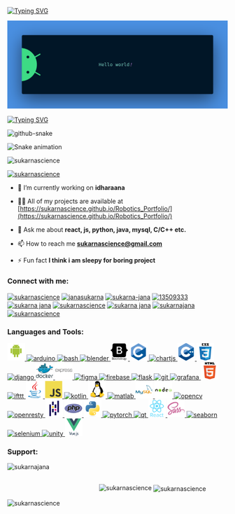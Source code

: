 [![Typing SVG](https://readme-typing-svg.demolab.com?font=Fira+Code&size=35&pause=1000&width=800&lines=Hi+%F0%9F%91%8B%2C+I'm+Sukarna+Jana)](https://git.io/typing-svg)

<img src="./banner.png" alt="Hello world">

[![Typing SVG](https://readme-typing-svg.demolab.com?font=Fira+Code&pause=1000&width=800&lines=A+passionate+full+stack+developer+from+India✨)](https://git.io/typing-svg)

<picture>
  <source media="(prefers-color-scheme: dark)" srcset="github-snake-dark.svg" />
  <source media="(prefers-color-scheme: light)" srcset="github-snake.svg" />
  <img alt="github-snake" src="github-snake.svg" />
</picture>


![Snake animation](https://github.com/Sukarnascience/Sukarnascience/blob/output/github-contribution-grid-snake.gif)


<p align="left"> <img src="https://komarev.com/ghpvc/?username=sukarnascience&label=Profile%20views&color=0e75b6&style=flat" alt="sukarnascience" /> </p>

<p align="left"> <a href="https://github.com/ryo-ma/github-profile-trophy"><img src="https://github-profile-trophy.vercel.app/?username=sukarnascience" alt="sukarnascience" /></a> </p>


- 🔭 I’m currently working on **idharaana**

- 👨‍💻 All of my projects are available at [https://sukarnascience.github.io/Robotics_Portfolio/](https://sukarnascience.github.io/Robotics_Portfolio/)

- 💬 Ask me about **react, js, python, java, mysql, C/C++ etc.**

- 📫 How to reach me **sukarnascience@gmail.com**

- ⚡ Fun fact **I think i am sleepy for boring project**

<h3 align="left">Connect with me:</h3>
<p align="left">
<a href="https://dev.to/sukarnascience" target="blank"><img align="center" src="https://raw.githubusercontent.com/rahuldkjain/github-profile-readme-generator/master/src/images/icons/Social/devto.svg" alt="sukarnascience" height="30" width="40" /></a>
<a href="https://twitter.com/janasukarna" target="blank"><img align="center" src="https://raw.githubusercontent.com/rahuldkjain/github-profile-readme-generator/master/src/images/icons/Social/twitter.svg" alt="janasukarna" height="30" width="40" /></a>
<a href="https://linkedin.com/in/sukarna-jana" target="blank"><img align="center" src="https://raw.githubusercontent.com/rahuldkjain/github-profile-readme-generator/master/src/images/icons/Social/linked-in-alt.svg" alt="sukarna-jana" height="30" width="40" /></a>
<a href="https://stackoverflow.com/users/13509333" target="blank"><img align="center" src="https://raw.githubusercontent.com/rahuldkjain/github-profile-readme-generator/master/src/images/icons/Social/stack-overflow.svg" alt="13509333" height="30" width="40" /></a>
<a href="https://fb.com/sukarna jana" target="blank"><img align="center" src="https://raw.githubusercontent.com/rahuldkjain/github-profile-readme-generator/master/src/images/icons/Social/facebook.svg" alt="sukarna jana" height="30" width="40" /></a>
<a href="https://instagram.com/sukarnascience" target="blank"><img align="center" src="https://raw.githubusercontent.com/rahuldkjain/github-profile-readme-generator/master/src/images/icons/Social/instagram.svg" alt="sukarnascience" height="30" width="40" /></a>
<a href="https://www.youtube.com/c/sukarna jana" target="blank"><img align="center" src="https://raw.githubusercontent.com/rahuldkjain/github-profile-readme-generator/master/src/images/icons/Social/youtube.svg" alt="sukarna jana" height="30" width="40" /></a>
<a href="https://www.hackerrank.com/sukarnajana" target="blank"><img align="center" src="https://raw.githubusercontent.com/rahuldkjain/github-profile-readme-generator/master/src/images/icons/Social/hackerrank.svg" alt="sukarnajana" height="30" width="40" /></a>
<a href="https://auth.geeksforgeeks.org/user/sukarnascience" target="blank"><img align="center" src="https://raw.githubusercontent.com/rahuldkjain/github-profile-readme-generator/master/src/images/icons/Social/geeks-for-geeks.svg" alt="sukarnascience" height="30" width="40" /></a>
</p>

<h3 align="left">Languages and Tools:</h3>
<p align="left"> <a href="https://developer.android.com" target="_blank" rel="noreferrer"> <img src="https://raw.githubusercontent.com/devicons/devicon/master/icons/android/android-original-wordmark.svg" alt="android" width="40" height="40"/> </a> <a href="https://www.arduino.cc/" target="_blank" rel="noreferrer"> <img src="https://cdn.worldvectorlogo.com/logos/arduino-1.svg" alt="arduino" width="40" height="40"/> </a> <a href="https://www.gnu.org/software/bash/" target="_blank" rel="noreferrer"> <img src="https://www.vectorlogo.zone/logos/gnu_bash/gnu_bash-icon.svg" alt="bash" width="40" height="40"/> </a> <a href="https://www.blender.org/" target="_blank" rel="noreferrer"> <img src="https://download.blender.org/branding/community/blender_community_badge_white.svg" alt="blender" width="40" height="40"/> </a> <a href="https://getbootstrap.com" target="_blank" rel="noreferrer"> <img src="https://raw.githubusercontent.com/devicons/devicon/master/icons/bootstrap/bootstrap-plain-wordmark.svg" alt="bootstrap" width="40" height="40"/> </a> <a href="https://www.cprogramming.com/" target="_blank" rel="noreferrer"> <img src="https://raw.githubusercontent.com/devicons/devicon/master/icons/c/c-original.svg" alt="c" width="40" height="40"/> </a> <a href="https://www.chartjs.org" target="_blank" rel="noreferrer"> <img src="https://www.chartjs.org/media/logo-title.svg" alt="chartjs" width="40" height="40"/> </a> <a href="https://www.w3schools.com/cpp/" target="_blank" rel="noreferrer"> <img src="https://raw.githubusercontent.com/devicons/devicon/master/icons/cplusplus/cplusplus-original.svg" alt="cplusplus" width="40" height="40"/> </a> <a href="https://www.w3schools.com/css/" target="_blank" rel="noreferrer"> <img src="https://raw.githubusercontent.com/devicons/devicon/master/icons/css3/css3-original-wordmark.svg" alt="css3" width="40" height="40"/> </a> <a href="https://www.djangoproject.com/" target="_blank" rel="noreferrer"> <img src="https://cdn.worldvectorlogo.com/logos/django.svg" alt="django" width="40" height="40"/> </a> <a href="https://www.docker.com/" target="_blank" rel="noreferrer"> <img src="https://raw.githubusercontent.com/devicons/devicon/master/icons/docker/docker-original-wordmark.svg" alt="docker" width="40" height="40"/> </a> <a href="https://expressjs.com" target="_blank" rel="noreferrer"> <img src="https://raw.githubusercontent.com/devicons/devicon/master/icons/express/express-original-wordmark.svg" alt="express" width="40" height="40"/> </a> <a href="https://www.figma.com/" target="_blank" rel="noreferrer"> <img src="https://www.vectorlogo.zone/logos/figma/figma-icon.svg" alt="figma" width="40" height="40"/> </a> <a href="https://firebase.google.com/" target="_blank" rel="noreferrer"> <img src="https://www.vectorlogo.zone/logos/firebase/firebase-icon.svg" alt="firebase" width="40" height="40"/> </a> <a href="https://flask.palletsprojects.com/" target="_blank" rel="noreferrer"> <img src="https://www.vectorlogo.zone/logos/pocoo_flask/pocoo_flask-icon.svg" alt="flask" width="40" height="40"/> </a> <a href="https://git-scm.com/" target="_blank" rel="noreferrer"> <img src="https://www.vectorlogo.zone/logos/git-scm/git-scm-icon.svg" alt="git" width="40" height="40"/> </a> <a href="https://grafana.com" target="_blank" rel="noreferrer"> <img src="https://www.vectorlogo.zone/logos/grafana/grafana-icon.svg" alt="grafana" width="40" height="40"/> </a> <a href="https://www.w3.org/html/" target="_blank" rel="noreferrer"> <img src="https://raw.githubusercontent.com/devicons/devicon/master/icons/html5/html5-original-wordmark.svg" alt="html5" width="40" height="40"/> </a> <a href="https://ifttt.com/" target="_blank" rel="noreferrer"> <img src="https://www.vectorlogo.zone/logos/ifttt/ifttt-ar21.svg" alt="ifttt" width="40" height="40"/> </a> <a href="https://www.java.com" target="_blank" rel="noreferrer"> <img src="https://raw.githubusercontent.com/devicons/devicon/master/icons/java/java-original.svg" alt="java" width="40" height="40"/> </a> <a href="https://developer.mozilla.org/en-US/docs/Web/JavaScript" target="_blank" rel="noreferrer"> <img src="https://raw.githubusercontent.com/devicons/devicon/master/icons/javascript/javascript-original.svg" alt="javascript" width="40" height="40"/> </a> <a href="https://kotlinlang.org" target="_blank" rel="noreferrer"> <img src="https://www.vectorlogo.zone/logos/kotlinlang/kotlinlang-icon.svg" alt="kotlin" width="40" height="40"/> </a> <a href="https://www.linux.org/" target="_blank" rel="noreferrer"> <img src="https://raw.githubusercontent.com/devicons/devicon/master/icons/linux/linux-original.svg" alt="linux" width="40" height="40"/> </a> <a href="https://www.mathworks.com/" target="_blank" rel="noreferrer"> <img src="https://upload.wikimedia.org/wikipedia/commons/2/21/Matlab_Logo.png" alt="matlab" width="40" height="40"/> </a> <a href="https://www.mysql.com/" target="_blank" rel="noreferrer"> <img src="https://raw.githubusercontent.com/devicons/devicon/master/icons/mysql/mysql-original-wordmark.svg" alt="mysql" width="40" height="40"/> </a> <a href="https://nodejs.org" target="_blank" rel="noreferrer"> <img src="https://raw.githubusercontent.com/devicons/devicon/master/icons/nodejs/nodejs-original-wordmark.svg" alt="nodejs" width="40" height="40"/> </a> <a href="https://opencv.org/" target="_blank" rel="noreferrer"> <img src="https://www.vectorlogo.zone/logos/opencv/opencv-icon.svg" alt="opencv" width="40" height="40"/> </a> <a href="https://openresty.org/" target="_blank" rel="noreferrer"> <img src="https://openresty.org/images/logo.png" alt="openresty" width="40" height="40"/> </a> <a href="https://pandas.pydata.org/" target="_blank" rel="noreferrer"> <img src="https://raw.githubusercontent.com/devicons/devicon/2ae2a900d2f041da66e950e4d48052658d850630/icons/pandas/pandas-original.svg" alt="pandas" width="40" height="40"/> </a> <a href="https://www.php.net" target="_blank" rel="noreferrer"> <img src="https://raw.githubusercontent.com/devicons/devicon/master/icons/php/php-original.svg" alt="php" width="40" height="40"/> </a> <a href="https://www.python.org" target="_blank" rel="noreferrer"> <img src="https://raw.githubusercontent.com/devicons/devicon/master/icons/python/python-original.svg" alt="python" width="40" height="40"/> </a> <a href="https://pytorch.org/" target="_blank" rel="noreferrer"> <img src="https://www.vectorlogo.zone/logos/pytorch/pytorch-icon.svg" alt="pytorch" width="40" height="40"/> </a> <a href="https://www.qt.io/" target="_blank" rel="noreferrer"> <img src="https://upload.wikimedia.org/wikipedia/commons/0/0b/Qt_logo_2016.svg" alt="qt" width="40" height="40"/> </a> <a href="https://reactjs.org/" target="_blank" rel="noreferrer"> <img src="https://raw.githubusercontent.com/devicons/devicon/master/icons/react/react-original-wordmark.svg" alt="react" width="40" height="40"/> </a> <a href="https://sass-lang.com" target="_blank" rel="noreferrer"> <img src="https://raw.githubusercontent.com/devicons/devicon/master/icons/sass/sass-original.svg" alt="sass" width="40" height="40"/> </a> <a href="https://seaborn.pydata.org/" target="_blank" rel="noreferrer"> <img src="https://seaborn.pydata.org/_images/logo-mark-lightbg.svg" alt="seaborn" width="40" height="40"/> </a> <a href="https://www.selenium.dev" target="_blank" rel="noreferrer"> <img src="https://raw.githubusercontent.com/detain/svg-logos/780f25886640cef088af994181646db2f6b1a3f8/svg/selenium-logo.svg" alt="selenium" width="40" height="40"/> </a> <a href="https://unity.com/" target="_blank" rel="noreferrer"> <img src="https://www.vectorlogo.zone/logos/unity3d/unity3d-icon.svg" alt="unity" width="40" height="40"/> </a> <a href="https://vuejs.org/" target="_blank" rel="noreferrer"> <img src="https://raw.githubusercontent.com/devicons/devicon/master/icons/vuejs/vuejs-original-wordmark.svg" alt="vuejs" width="40" height="40"/> </a> </p>

<h3 align="left">Support:</h3>
<p><a href="https://www.buymeacoffee.com/sukarnajana"> <img align="left" src="https://cdn.buymeacoffee.com/buttons/v2/default-yellow.png" height="50" width="210" alt="sukarnajana" /></a></p><br><br>

<p><img align="left" src="https://github-readme-stats.vercel.app/api/top-langs?username=sukarnascience&show_icons=true&locale=en&layout=compact" alt="sukarnascience" /></p>

<p>&nbsp;<img align="center" src="https://github-readme-stats.vercel.app/api?username=sukarnascience&show_icons=true&locale=en" alt="sukarnascience" /></p>

<p><img align="center" src="https://github-readme-streak-stats.herokuapp.com/?user=sukarnascience&" alt="sukarnascience" /></p>





<!--<img src="Cover white.png" alt="Banner">

# Hello, 

<hr><h3 align="center">Love to work in a team<br>love to collaborate and work on new stuff</h3><hr>

<h2 align="center">Hands on experience</h2>
<p align="center">
  <img src="https://img.shields.io/badge/Python-3776AB?style=plastic&logo=python&logoColor=white" height=20>
  <img src="https://img.shields.io/badge/JavaScript-323330?style=plastic&logo=javascript&logoColor=F7DF1E" height=20>
  <img src="https://img.shields.io/badge/C-00599C?style=plastic&logo=c&logoColor=white" height=20>
  <img src="https://img.shields.io/badge/C%2B%2B-00599C?style=plastic&logo=c%2B%2B&logoColor=white" height=20>
  <img src="https://img.shields.io/badge/Kotlin-0095D5?&style=plastic&logo=kotlin&logoColor=white" height=20>
  <img src="https://img.shields.io/badge/PyTorch-EE4C2C?style=plastic&logo=PyTorch&logoColor=white" height=20>
  <img src="https://img.shields.io/badge/SciPy-654FF0?style=plastic&logo=SciPy&logoColor=white" height=20>
  <img src="https://img.shields.io/badge/Pandas-2C2D72?style=plastic&logo=pandas&logoColor=white" height=20>
  <img src="https://img.shields.io/badge/json-5E5C5C?style=plastic&logo=json&logoColor=white" height=20>
  <img src="https://img.shields.io/badge/MySQL-00000F?style=plastic&logo=mysql&logoColor=white" height=20>
  <img src="https://img.shields.io/badge/Node.js-339933?style=plastic&logo=nodedotjs&logoColor=white" height=20>
  <img src="https://img.shields.io/badge/OpenCV-27338e?style=plastic&logo=OpenCV&logoColor=white" height=20>
  <img src="https://img.shields.io/badge/React-20232A?style=plastic&logo=react&logoColor=61DAFB" height=20>
  <img src="https://img.shields.io/badge/Jupyter-F37626.svg?&style=plastic&logo=Jupyter&logoColor=white" height=20>
  <img src="https://img.shields.io/badge/Flask-000000?style=plastic&logo=flask&logoColor=white" height=20>
  <img src="https://img.shields.io/badge/firebase-ffca28?style=plastic&logo=firebase&logoColor=black" height=20>
  <img src="https://img.shields.io/badge/Git-F05032?style=plastic&logo=git&logoColor=white" height=20>
  <img src="https://img.shields.io/badge/Linux-FCC624?style=plastic&logo=linux&logoColor=black" height=20>
  <img src="https://img.shields.io/badge/Ubuntu-E95420?style=plastic&logo=ubuntu&logoColor=white" height=20>
  <img src="https://img.shields.io/badge/Kali_Linux-557C94?style=plastic&logo=kali-linux&logoColor=white" height=20>
  <img src="https://img.shields.io/badge/Debian-A81D33?style=plastic&logo=debian&logoColor=white" height=20>
  <img src="https://img.shields.io/badge/Windows-0078D6?style=plastic&logo=windows&logoColor=white" height=20>
  <img src="https://img.shields.io/badge/Android-3DDC84?style=plastic&logo=android&logoColor=white" height=20>
  <img src="https://img.shields.io/badge/Visual_Studio-5C2D91?style=plastic&logo=visual%20studio&logoColor=white" height=20>
  <img src="https://img.shields.io/badge/Atom-66595C?style=plastic&logo=Atom&logoColor=white" height=20>
  <img src="https://img.shields.io/badge/Arduino_IDE-00979D?style=plastic&logo=arduino&logoColor=white" height=20>
  <img src="https://img.shields.io/badge/PyCharm-000000.svg?&style=plastic&logo=PyCharm&logoColor=white" height=20>
  <img src="https://img.shields.io/badge/Spyder-838485?style=plastic&logo=spyder%20ide&logoColor=maroon" height=20>
  <img src="https://img.shields.io/badge/Arduino-00979D?style=plastic&logo=Arduino&logoColor=white" height=20>
  <img src="https://img.shields.io/badge/Raspberry%20Pi-A22846?style=plastic&logo=Raspberry%20Pi&logoColor=white" height=20>
  <img src="https://img.shields.io/badge/GNU%20Bash-4EAA25?style=plastic&logo=GNU%20Bash&logoColor=white" height=20>
  <img src="https://img.shields.io/badge/windows%20terminal-4D4D4D?style=plastic&logo=windows%20terminal&logoColor=white" height=20>
</p>

#### Bio:-
* Android App Developer
* React js front end developer
* IOT
* Still a Learner & always be a learner

<p align="right">
  <b>Hai.. Great</b> to see you.<br>My self <b>Sukarna Jana</b> standing here and wating with lots of Dreams<br>to convert into reality.
</p>

*  Parents,Nature,Computer are my world 
*  My GF :- Nature & and their Natural Beauty 
*  Live in present capture capture the past 
*  Dream to travel wherever I point fast 
*  Ha nature i Love u vast... 

## Badges
<hr>
<a href="https://dev.to/sukarnascience">
  <img src="Hacktoberfest2020.png" alt="My Octocat" width="80" height="80">
</a>
<hr>

<h1 align="center">You can find me on :-</h1>
<p align="center">
  <a href="https://twitter.com/JanaSukarna">
    <img src="https://img.shields.io/badge/Twitter-%231DA1F2.svg?&style=plastic&logo=twitter&logoColor=white" height=20></a>
  <a href="https://www.instagram.com/sukarnascience/">
    <img src="https://img.shields.io/badge/Instagram-%23E4405F.svg?&style=plastic&logo=instagram&logoColor=white" height=20></a>
  <a href="https://www.facebook.com/sukarna.jana.9">
    <img src="https://img.shields.io/badge/Facebook-%234267B2.svg?&style=plastic&logo=facebook&logoColor=white" height=20></a>
  <a href="https://dev.to/sukarnascience">
    <img src="https://img.shields.io/badge/DEV.TO-%230A0A0A.svg?&style=plastic&logo=dev-dot-to&logoColor=white" height=20></a>
  <a href="https://stackoverflow.com/users/13509333/sukarna-jana">
    <img src="https://img.shields.io/badge/Stack Overflow-%23F48024.svg?&style=plastic&logo=stackoverflow&logoColor=white" height=20></a>
  <a href="https://www.linkedin.com/in/sukarna-jana-19ba99212/">
    <img src="https://img.shields.io/badge/LinkedIn-0077B5?&style=plastic&logo=linkedin&logoColor=white" height=20></a>
  <a href="https://www.hackerrank.com/SukarnaJana">
    <img src="https://img.shields.io/badge/-Hackerrank-2EC866?&style=plastic&logo=HackerRank&logoColor=white" height=20></a>
</p>

<h1 align="left">I have worked with the Languages are :-</h1>
<img align="right" src="Octocat.png" alt="My Octocat" width="500" height="500">
<p align="left">
  <img src="https://github-readme-stats.vercel.app/api/top-langs/?username=Sukarnascience&langs_count=8&bg_color=30,e96443,904e95&title_color=fff&text_color=000" alt="Top Langs">
</p>  
<p align="left">
  I Have a knowledge of <br><b>Python, Kotlin, C++/C, JavaScript,Java..</b><br>(Still Exploring New language)
</p>

<h1 align="left">My Stats :-</h1>
<p align="left">
<img src="https://github-readme-stats.vercel.app/api?username=Sukarnascience&show_icons=true&bg_color=30,e96443,904e95&title_color=fff&text_color=000" alt="Sukarna Jana github stats">
</p>

## Fun Fact about me:- ##
* If you motivate me i can work in my high potential non stop till the work completes.
* If you can't motivate me then i will sleep. (i sleep a lot)

![Profile views](https://gpvc.arturio.dev/Sukarnascience)

[!["Buy Me A Coffee"](https://www.buymeacoffee.com/assets/img/custom_images/orange_img.png)](https://www.buymeacoffee.com/sukarnajana)
-->
